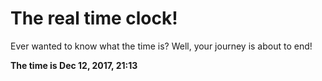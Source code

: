 # The real time clock!

Ever wanted to know what the time is? Well, your journey is about to end!

**The time is Dec 12, 2017, 21:13**
